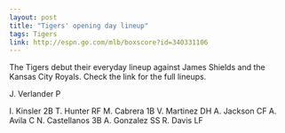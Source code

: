 ```yaml
---
layout: post
title: "Tigers' opening day lineup"
tags: Tigers
link: http://espn.go.com/mlb/boxscore?id=340331106
---
```


The Tigers debut their everyday lineup against James Shields and the Kansas City Royals.  Check the link for the full lineups.

J. Verlander P

I. Kinsler 2B
T. Hunter RF
M. Cabrera 1B
V. Martinez DH
A. Jackson CF
A. Avila C
N. Castellanos 3B
A. Gonzalez SS
R. Davis LF
